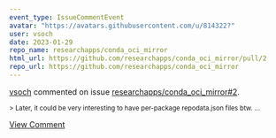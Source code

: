 ```yaml
---
event_type: IssueCommentEvent
avatar: "https://avatars.githubusercontent.com/u/814322?"
user: vsoch
date: 2023-01-29
repo_name: researchapps/conda_oci_mirror
html_url: https://github.com/researchapps/conda_oci_mirror/pull/2
repo_url: https://github.com/researchapps/conda_oci_mirror
---
```


<a href='https://github.com/vsoch' target='_blank'>vsoch</a> commented on issue <a href='https://github.com/researchapps/conda_oci_mirror/pull/2' target='_blank'>researchapps/conda_oci_mirror#2</a>.

<small>> Later, it could be very interesting to have per-package repodata.json files btw....</small>

<a href='https://github.com/researchapps/conda_oci_mirror/pull/2' target='_blank'>View Comment</a>